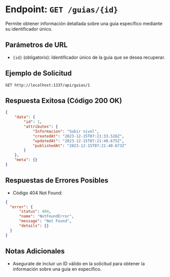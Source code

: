 # Endpoint: `GET /guias/{id}`

Permite obtener información detallada sobre una guia específico mediante su identificador único.

## Parámetros de URL
- `{id}` (obligatorio): Identificador único de la guia que se desea recuperar.

## Ejemplo de Solicitud
```http
GET http://localhost:1337/api/guias/1
```

## Respuesta Exitosa (Código 200 OK)
```json
{
    "data": {
        "id": 1,
        "attributes": {
            "Informacion": "Subir nivel",
            "createdAt": "2023-12-15T07:21:33.526Z",
            "updatedAt": "2023-12-15T07:21:40.675Z",
            "publishedAt": "2023-12-15T07:21:40.673Z"
        }
    },
    "meta": {}
}
```

## Respuestas de Errores Posibles
- Código 404 Not Found:

```json
{
  "error": {
      "status": 404,
      "name": "NotFoundError",
      "message": "Not Found",
      "details": {}
  }
}
```

## Notas Adicionales

- Asegurate de incluir un ID válido en la solicitud para obtener la información
  sobre una guia en específico.